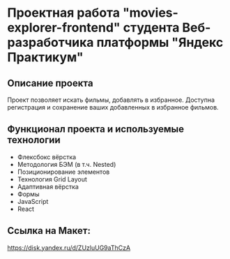 # Проектная работа "movies-explorer-frontend" студента Веб-разработчика платформы "Яндекс Практикум"

## Описание проекта
Проект позволяет искать фильмы, добавлять в избранное. Доступна регистрация и сохранение ваших добавленных в избранное фильмов.

## Функционал проекта и используемые технологии

* Флексбокс вёрстка
* Методология БЭМ (в т.ч. Nested)
* Позиционирование элементов
* Технология Grid Layout
* Адаптивная вёрстка
* Формы
* JavaScript
* React

## Ссылка на Макет:
https://disk.yandex.ru/d/ZUzluUG9aThCzA